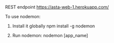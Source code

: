 REST endpoint
https://asta-web-1.herokuapp.com/

To use nodemon:
1) Install it globally
npm install -g nodemon

2) Run nodemon:
nodemon [app_name]

